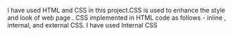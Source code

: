 I have used HTML and CSS in this project.CSS is used to enhance the style and look of web page . CSS implemented in HTML code as follows - inline , internal, and external CSS. I have used Internal CSS  
